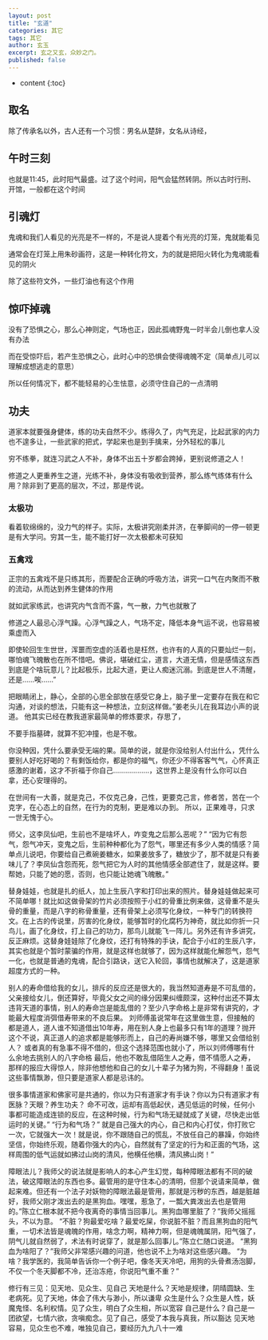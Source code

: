 ```yaml
---
layout: post
title: "玄道"
categories: 其它
tags: 其它
author: 玄玉
excerpt: 玄之又玄，众妙之门。
published: false
---
```


* content
{:toc}


## 取名
除了传承名以外，古人还有一个习惯：男名从楚辞，女名从诗经，

## 午时三刻
也就是11:45，此时阳气最盛。过了这个时间，阳气会猛然转阴。所以古时行刑、开馆，一般都在这个时间

## 引魂灯
鬼魂和我们人看见的光亮是不一样的，不是说人提着个有光亮的灯笼，鬼就能看见

通常会在灯笼上用朱砂画符，这是一种转化符文，为的就是把阳火转化为鬼魂能看见的阴火

除了这些符文外，一些灯油也有这个作用

## 惊吓掉魂
没有了恐惧之心，那么心神则定，气场也正，因此孤魂野鬼一时半会儿倒也拿人没有办法

而在受惊吓后，若产生恐惧之心，此时心中的恐惧会使得魂魄不定（简单点儿可以理解成想逃走的意思）

所以任何情况下，都不能轻易的心生怯意，必须守住自己的一点清明

## 功夫

道家本就要强身健体，练的功夫自然不少。练得久了，内气充足，比起武家的内力也不遑多让，一些武家的把式，学起来也是到手擒来，分外轻松的事儿





穷不练拳，就连习武之人不补，身体不出五十岁都会跨掉，更别说修道之人！

修道之人更重养生之道，光练不补，身体没有吸收到营养，那么练气练体有什么用？除非到了更高的层次，不过，那是传说。

### 太极功
看着软绵绵的，没力气的样子。实际，太极讲究刚柔并济，在拳脚间的一停一顿更是有大学问。穷其一生，能不能打好一次太极都未可获知

### 五禽戏
正宗的五禽戏不是只练其形，而要配合正确的呼吸方法，讲究一口气在内聚而不散的流动，从而达到养生健体的作用

就如武家练武，也讲究内气含而不露，气一散，力气也就散了



























修道之人最忌心浮气躁。心浮气躁之人，气场不定，降低本身气运不说，也容易被乘虚而入





































即使轮回生生世世，浑噩而空虚的活着也是枉然，也许有的人真的只要灿烂一刻，哪怕魂飞魄散也在所不惜吧。佛说，堪破红尘，道言，大道无情，但是感情这东西到底是个啥玩意儿？比起极乐，比起大道，更让人痴迷沉溺。到底是世人不清醒，还是……唉……”








把眼睛闭上，静心，全部的心思全部放在感受它身上，脑子里一定要存在我在和它沟通，对谈的想法，只能有这一种想法，立刻这样做。”姜老头儿在我耳边小声的说道。 他其实已经在教我道家最简单的修炼要求，存思了，








不要手指墓碑，就算不犯冲撞，也是不敬。

你没种因，凭什么要承受无端的果。简单的说，就是你没给别人付出什么，凭什么要别人好吃好喝的？有剩饭给你，都是你的福气，你还少不得客客气气，心怀真正感激的谢着，这才不折福于你自己………………，这世界上是没有什么你可以白拿，还心安理得的。

在世间有一大善，就是克己，不仅克己身，己性，更要克己言，修者苦，苦在一个克字，在心态上的自然，在行为的克制，更是难以办到。 所以，正果难寻，只求一世无愧于心。

师父，这李凤仙吧，生前也不是啥坏人，咋变鬼之后那么恶呢？” “因为它有怨气，怨气冲天，变鬼之后，生前种种都化为了怨气，哪里还有多少人类的情感？简单点儿说吧，你要给自己煮碗姜糖水，如果姜放多了，糖放少了，那不就是只有姜味儿了？李凤仙含怨而死，怨气把它为人时的其他情感全部遮住了，就是这样。要帮她，只能了她的愿，否则，也只能让她魂飞魄散。”

替身娃娃，也就是扎的纸人，加上生辰八字和打印出来的照片。替身娃娃做起来可不简单哪！就比如这做骨架的竹片必须按照于小红的骨重比例来做，这骨重不是头骨的重量，而是八字的称骨重量，还有骨架上必须写化身纹，一种专门的转换符文。在上古的传说里，厉害的化身纹，能够暂时的化腐朽为神奇，就比如你折一只鸟儿，画了化身纹，打上自己的功力，那鸟儿就能飞一阵儿。另外还有许多讲究，反正麻烦。这替身娃娃除了化身纹，还打有特殊的手诀，配合于小红的生辰八字，其实也就是个暂时蒙骗的作用，就是这样也就够了，因为这样就能化解怨气，怨气一化，也就是普通的鬼魂，配合引路诀，送它入轮回，事情也就解决了，这是道家超度方式的一种。









别人的寿命借给我的女儿，排斥的反应还是很大的，我当然知道寿是不可乱借的，父亲接给女儿，倒还算好，毕竟父女之间的缘分因果纠缠颇深，这种付出还不算太违背天道的事情，别人的寿命岂是能乱借的？至少八字命格上是非常有讲究的，才能最大程度消弭借寿带来的不良后果。
刘师傅虽说常年在这里做生意，但接触的都是道人，道人谁不知道借出10年寿，用在别人身上也最多只有1年的道理？抛开这个不说，真正道人的追求都是能够形而上，自己的寿尚嫌不够，哪里又会借给别人？
或者真的有急事不得不借的，但这个选择范围也就小了，所以刘师傅哪有什么余地去挑别人的八字命格
最后，他也不敢乱借陌生人之寿，借不情愿人之寿，那样的报应大得惊人，除非他想他和自己的女儿十辈子为猪为狗，不得翻身！虽说这些事情飘渺，但只要是道家人都是忌讳的。






很多事情道家和佛家可是共通的，你以为只有道家才有手诀？你以为只有道家才有医脉？天眼？养生功夫？
命不可改，运却有高低起伏，遇见低运的时候，任何小事都可能造成连锁的反应，在这种时候，行为和气场无疑就成了关键，尽快走出低运时的关键。”
“行为和气场？” 就是自己强大的内心，自己和内心打仗，你打败它一次，它就强大一次！就是说，你不跟随自己的慌乱，不放任自己的暴躁，你始终坚信，你始终乐观，随着你强大的内心，自然就有了坚定的行为和正面的气场，这样周围的低气运就如拂过山岗的清风，他横任他横，清风拂山岗！”







障眼法儿？我师父的说法就是影响人的本心产生幻觉，每种障眼法都有不同的破法，破这障眼法的东西也多。最管用的是守住本心的清明，但那个说请来简单，做起来难。但还有一个法子对妖物的障眼法最是管用，那就是污秽的东西，越是脏越好，我师父刚才泼出去的是黑狗血。嘿嘿，惹急了，一瓢大粪泼出去也是管用的。”陈立仁根本就不把今夜离奇的事情当回事儿。黑狗血哪里脏了？”我师父摇摇头，不以为意。
“不脏？狗最爱吃啥？最爱吃屎，你说脏不脏？而且黑狗血的阳气重，一切术法皆是魂魄的作用，啥念力啊，精神力啊，但是魂魄属阴，阳气强了，阴气儿就自然弱了，术法有时说穿了，就是那么回事儿。”陈立仁随口说道。 “黑狗血为啥阳了？”我师父非常感兴趣的问道，他也说不上为啥对这些感兴趣。 “为啥？我学医的，我简单告诉你一个例子吧，像冬天天冷吧，用狗的头骨煮汤泡脚，不仅一个冬天脚都不冷，还治冻疮，你说阳气重不重？” 


















修行有三见：见天地、见众生、见自己
天地是什么？天地是规律，阴晴圆缺、生老病死。见了天地，体会了伟大与渺小，所以谦卑
众生是什么？众生是人性，妖魔鬼怪、名利权情。见了众生，明白了众生相，所以宽容
自己是什么？自己是一团欲望，七情六欲，贪嗔痴念。见了自己，感受了本我与真我，所以豁达
见天地容易，见众生也不难，唯独见自己，要经历九九八十一难